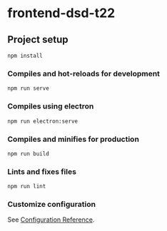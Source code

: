 # frontend-dsd-t22

## Project setup
```
npm install
```

### Compiles and hot-reloads for development
```
npm run serve
```

### Compiles using electron
```
npm run electron:serve
```

### Compiles and minifies for production
```
npm run build
```

### Lints and fixes files
```
npm run lint
```

### Customize configuration
See [Configuration Reference](https://cli.vuejs.org/config/).
